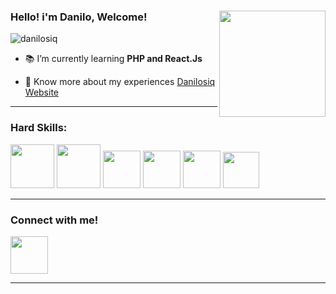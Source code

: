### Hello! i'm Danilo, Welcome!<img align="right" height = "170em" alt="" src="https://cdn.discordapp.com/attachments/715666833268539414/1087781093509435422/pixil-frame-0_1.png">
<p align="left"> <img src="blob:https://web.whatsapp.com/9ef0d739-17fd-48e0-8302-a56f168c11ad" alt="danilosiq" /> </p>

- 📚 I’m currently learning **PHP and React.Js**

- 🎈 Know more about my experiences [Danilosiq Website](https://danilosiq-website.vercel.app)

<hr>
<h3>Hard Skills:</h3>

  <img height = "70em" src="https://icon-library.com/images/css-icon-png/css-icon-png-0.jpg">   <img height = "70em" src="https://icon-library.com/images/html5-icon-png/html5-icon-png-21.jpg">   <img height = "60em" src="https://cdn-icons-png.flaticon.com/512/5968/5968313.png">    <img height = "60em" src="https://cdn.iconscout.com/icon/free/png-256/node-js-1174925.png">    <img height = "60em" src="https://cdn3.iconfinder.com/data/icons/logos-and-brands-adobe/512/267_Python-512.png">     <img height = "58em" src="https://icon-library.com/images/js-icon/js-icon-24.jpg">
  
  

<hr>

<h3>Connect with me!</h3>
<a href="https://github.com/danilosiq" target="_blank"> <img height="60em" src="https://upload.wikimedia.org/wikipedia/commons/thumb/f/f8/LinkedIn_icon_circle.svg/800px-LinkedIn_icon_circle.svg.png"/>

<hr>

  
 

